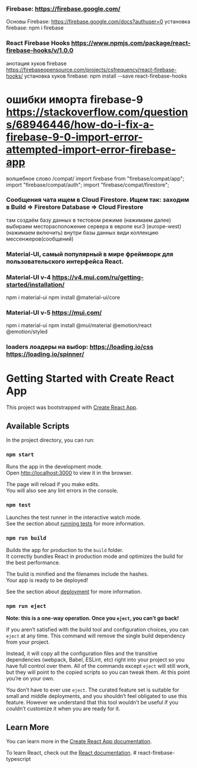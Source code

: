 ### Firebase: https://firebase.google.com/

Основы Firebase: https://firebase.google.com/docs?authuser=0
установка firebase: npm i firebase

### React Firebase Hooks https://www.npmjs.com/package/react-firebase-hooks/v/1.0.0

анотация хуков firebase https://firebaseopensource.com/projects/csfrequency/react-firebase-hooks/
установка хуков firebase: npm install --save react-firebase-hooks

# ошибки иморта firebase-9 https://stackoverflow.com/questions/68946446/how-do-i-fix-a-firebase-9-0-import-error-attempted-import-error-firebase-app

волшебное слово /compat/
import firebase from "firebase/compat/app";
import "firebase/compat/auth";
import "firebase/compat/firestore";

### Сообщения чата ищем в Cloud Firestore. Ищем так: заходим в Build => Firestore Database => Cloud Firestore

там создаём базу данных в тестовом режиме (нажимаем далее)
выбираем месторасположение сервера в европе eur3 (europe-west) (нажимаем включить)
внутри базы данных види коллекцию мессенжеров(сообщений)

### Material-UI, самый популярный в мире фреймворк для пользовательского интерфейса React.

### Material-UI v-4 https://v4.mui.com/ru/getting-started/installation/

npm i material-ui
npm install @material-ui/core

### Material-UI v-5 https://mui.com/

npm i material-ui
npm install @mui/material @emotion/react @emotion/styled

### loaders лоадеры на выбор: https://loading.io/css https://loading.io/spinner/

# Getting Started with Create React App

This project was bootstrapped with [Create React App](https://github.com/facebook/create-react-app).

## Available Scripts

In the project directory, you can run:

### `npm start`

Runs the app in the development mode.\
Open [http://localhost:3000](http://localhost:3000) to view it in the browser.

The page will reload if you make edits.\
You will also see any lint errors in the console.

### `npm test`

Launches the test runner in the interactive watch mode.\
See the section about [running tests](https://facebook.github.io/create-react-app/docs/running-tests) for more information.

### `npm run build`

Builds the app for production to the `build` folder.\
It correctly bundles React in production mode and optimizes the build for the best performance.

The build is minified and the filenames include the hashes.\
Your app is ready to be deployed!

See the section about [deployment](https://facebook.github.io/create-react-app/docs/deployment) for more information.

### `npm run eject`

**Note: this is a one-way operation. Once you `eject`, you can’t go back!**

If you aren’t satisfied with the build tool and configuration choices, you can `eject` at any time. This command will remove the single build dependency from your project.

Instead, it will copy all the configuration files and the transitive dependencies (webpack, Babel, ESLint, etc) right into your project so you have full control over them. All of the commands except `eject` will still work, but they will point to the copied scripts so you can tweak them. At this point you’re on your own.

You don’t have to ever use `eject`. The curated feature set is suitable for small and middle deployments, and you shouldn’t feel obligated to use this feature. However we understand that this tool wouldn’t be useful if you couldn’t customize it when you are ready for it.

## Learn More

You can learn more in the [Create React App documentation](https://facebook.github.io/create-react-app/docs/getting-started).

To learn React, check out the [React documentation](https://reactjs.org/).
#   r e a c t - f i r e b a s e - t y p e s c r i p t  
 